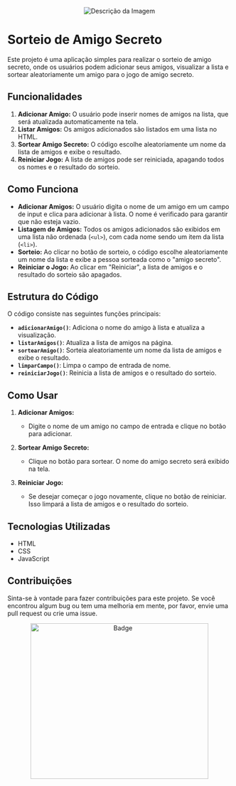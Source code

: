 <p align="center">
  <img src="https://github.com/user-attachments/assets/f6490c33-9204-43d2-b719-2de17d4248aa" alt="Descrição da Imagem" />
</p>

# Sorteio de Amigo Secreto

Este projeto é uma aplicação simples para realizar o sorteio de amigo secreto, onde os usuários podem adicionar seus amigos, visualizar a lista e sortear aleatoriamente um amigo para o jogo de amigo secreto.

## Funcionalidades

1. **Adicionar Amigo:** O usuário pode inserir nomes de amigos na lista, que será atualizada automaticamente na tela.
2. **Listar Amigos:** Os amigos adicionados são listados em uma lista no HTML.
3. **Sortear Amigo Secreto:** O código escolhe aleatoriamente um nome da lista de amigos e exibe o resultado.
4. **Reiniciar Jogo:** A lista de amigos pode ser reiniciada, apagando todos os nomes e o resultado do sorteio.

## Como Funciona

- **Adicionar Amigos:** O usuário digita o nome de um amigo em um campo de input e clica para adicionar à lista. O nome é verificado para garantir que não esteja vazio.
- **Listagem de Amigos:** Todos os amigos adicionados são exibidos em uma lista não ordenada (`<ul>`), com cada nome sendo um item da lista (`<li>`).
- **Sorteio:** Ao clicar no botão de sorteio, o código escolhe aleatoriamente um nome da lista e exibe a pessoa sorteada como o "amigo secreto".
- **Reiniciar o Jogo:** Ao clicar em "Reiniciar", a lista de amigos e o resultado do sorteio são apagados.

## Estrutura do Código

O código consiste nas seguintes funções principais:

- **`adicionarAmigo()`**: Adiciona o nome do amigo à lista e atualiza a visualização.
- **`listarAmigos()`**: Atualiza a lista de amigos na página.
- **`sortearAmigo()`**: Sorteia aleatoriamente um nome da lista de amigos e exibe o resultado.
- **`limparCampo()`**: Limpa o campo de entrada de nome.
- **`reiniciarJogo()`**: Reinicia a lista de amigos e o resultado do sorteio.

## Como Usar

1. **Adicionar Amigos:**
   - Digite o nome de um amigo no campo de entrada e clique no botão para adicionar.
   
2. **Sortear Amigo Secreto:**
   - Clique no botão para sortear. O nome do amigo secreto será exibido na tela.

3. **Reiniciar Jogo:**
   - Se desejar começar o jogo novamente, clique no botão de reiniciar. Isso limpará a lista de amigos e o resultado do sorteio.

## Tecnologias Utilizadas

- HTML
- CSS
- JavaScript

## Contribuições

Sinta-se à vontade para fazer contribuições para este projeto. Se você encontrou algum bug ou tem uma melhoria em mente, por favor, envie uma pull request ou crie uma issue.

<p align="center">
  <img src="https://github.com/user-attachments/assets/2f7705bd-a470-477a-8a68-71ab7055f6b4" alt="Badge" width="400" height="350" />
</p>
